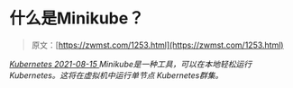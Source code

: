<!--yml
category: 未分类
date: 0001-01-01 00:00:00
--->

# 什么是Minikube？

> 原文：[https://zwmst.com/1253.html](https://zwmst.com/1253.html)

   [ *Kubernetes* ](https://zwmst.com/kubernetes)*[ <time datetime="2021-08-15T10:52:31+08:00"> 2021-08-15 </time> ](https://zwmst.com/1253.html)  Minikube是一种工具，可以在本地轻松运行Kubernetes。这将在虚拟机中运行单节点 Kubernetes群集。*